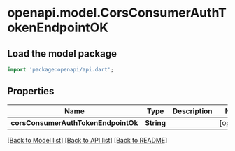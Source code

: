 # openapi.model.CorsConsumerAuthTokenEndpointOK

## Load the model package

```dart
import 'package:openapi/api.dart';
```

## Properties

| Name                                | Type       | Description | Notes      |
| ----------------------------------- | ---------- | ----------- | ---------- |
| **corsConsumerAuthTokenEndpointOk** | **String** |             | [optional] |

[[Back to Model list]](../README.md#documentation-for-models) [[Back to API list]](../README.md#documentation-for-api-endpoints) [[Back to README]](../README.md)
